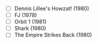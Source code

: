 - [ ] Dennis Lillee's Howzat! (1980)
- [ ] FJ (1978)
- [ ] Orbit 1 (1981)
- [ ] Shark (1980)
- [ ] The Empire Strikes Back (1980)
